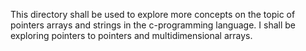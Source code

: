 This directory shall be used to explore more concepts on the topic of pointers arrays and strings in the c-programming language.
I shall be exploring pointers to pointers and multidimensional arrays.
